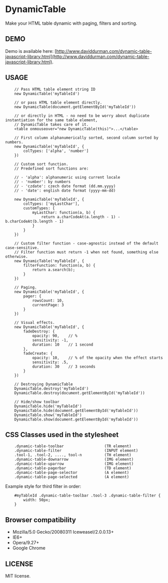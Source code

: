 DynamicTable
============

Make your HTML table dynamic with paging, filters and sorting.

DEMO
----

Demo is available here: [http://www.daviddurman.com/dynamic-table-javascript-library.html](http://www.daviddurman.com/dynamic-table-javascript-library.html).

USAGE
-----

        // Pass HTML table element string ID
        new DynamicTable('myTableId')

        // or pass HTML table element directly.
        new DynamicTable(document.getElementById('myTableId'))

        // or directly in HTML - no need to be worry about duplicate instantiation for the same table element,
        // DynamicTable takes care of it.
        <table onmouseover="new DynamicTable(this)">...</table>

        // First column alphanumerically sorted, second column sorted by numbers.
        new DynamicTable('myTableId', {
            colTypes: ['alpha', 'number']
        })

        // Custom sort function.
        // Predefined sort functions are: 

        // - 'alpha': alphanumeric using current locale
        // - 'number': by numbers
        // - 'czdate': czech date format (dd.mm.yyyy)
        // - 'date': english date format (yyyy-mm-dd)

        new DynamicTable('myTableId', {
            colTypes: ['myLastChar'],
            customTypes: {
                myLastChar: function(a, b) {
                    return a.charCodeAt(a.length - 1) - b.charCodeAt(b.length - 1)
                }
            }
        })

        // Custom filter function - case-agnostic instead of the default case-sensitive.
        // Filter function must return -1 when not found, something else otherwise.
        new DynamicTable('myTableId', {
            filterFunction: function(a, b) {
                return a.search(b);
            }
        })

        // Paging.
        new DynamicTable('myTableId', {
            pager: {
                rowsCount: 10,
                currentPage: 3
            }
        })

        // Visual effects.
        new DynamicTable('myTableId', {
            fadeDestroy: {
                opacity: 90,    // %
                sensitivity: -1,
                duration: 10    // 1 second
            },
            fadeCreate: {
                opacity: 10,    // % of the opacity when the effect starts
                sensitivity: .5,
                duration: 30    // 3 seconds
            }
        })

        // Destroying DynamicTable
        DynamicTable.destroy('myTableId')
        DynamicTable.destroy(document.getElementById('myTableId'))

        // Hide/show toolbar
        DynamicTable.hide('myTableId')
        DynamicTable.hide(document.getElementById('myTableId'))
        DynamicTable.show('myTableId')
        DynamicTable.show(document.getElementById('myTableId'))


CSS Classes used in the stylesheet
----------------------------------

        .dynamic-table-toolbar                  (TR element)
        .dynamic-table-filter                   (INPUT element)
        .tool-1, .tool-2, ...., tool-n          (TH element)
        .dynamic-table-downarrow                (IMG element)
        .dynamic-table-uparrow                  (IMG element)
        .dynamic-table-pagerbar                 (TD element)
        .dynamic-table-page-selector            (A element)
        .dynamic-table-page-selected            (A element)

Example style for third filter in order:

        #myTableId .dynamic-table-toolbar .tool-3 .dynamic-table-filter {
            width: 50px;
        }


Browser compatibility
---------------------

- Mozilla/5.0 Gecko/20080311 Iceweasel/2.0.0.13+
- IE6+
- Opera/9.27+
- Google Chrome


LICENSE
-------

MIT license.

